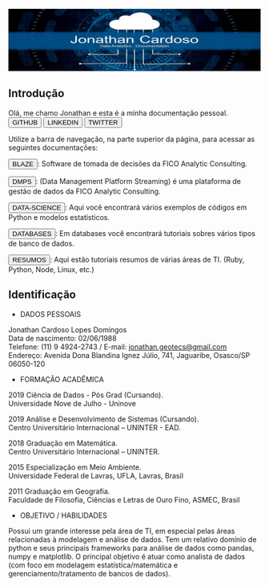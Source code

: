 ![Screenshot](img/dataJon02.jpg)

## Introdução

Olá, me chamo Jonathan e esta é a minha documentação pessoal. 
<button onclick="window.open('https://github.com/Jonathan-geo');">GITHUB</button>
<button onclick="window.open('https://www.linkedin.com/in/jonathan-domingos-b98b76160/');">LINKEDIN</button>
<button onclick="window.open('https://twitter.com/jonathan_cdso');">TWITTER</button>

Utilize a barra de navegação, na parte superior da página, para acessar as seguintes documentações:

<button onclick="window.open('https://github.com/Jonathan-geo');">BLAZE</button>: Software de tomada de decisões da FICO Analytic Consulting. 

<button onclick="window.open('https://github.com/Jonathan-geo');">DMPS</button>: (Data Management Platform Streaming) é uma plataforma de gestão de dados da FICO Analytic Consulting. 

<button onclick="window.open('https://github.com/Jonathan-geo');">DATA-SCIENCE</button>: Aqui você encontrará vários exemplos de códigos em Python e modelos estatísticos. 

<button onclick="window.open('https://github.com/Jonathan-geo');">DATABASES</button>: Em databases você encontrará tutoriais sobres vários tipos de banco de dados. 

<button onclick="window.open('https://github.com/Jonathan-geo');">RESUMOS</button>: Aqui estão tutoriais resumos de várias áreas de TI. (Ruby, Python, Node, Linux, etc.)


## Identificação

- DADOS PESSOAIS<br/>

Jonathan Cardoso Lopes Domingos<br/>
Data de nascimento: 02/06/1988<br/>
Telefone: (11) 9 4924-2743 / E-mail: jonathan.geotecs@gmail.com<br/>
Endereço: Avenida Dona Blandina Ignez Júlio, 741, Jaguaribe, Osasco/SP 06050-120<br/>

- FORMAÇÃO ACADÊMICA<br/>

2019 Ciência de Dados - Pós Grad (Cursando).<br/>
Universidade Nove de Julho - Uninove<br/>

2019 Análise e Desenvolvimento de Sistemas (Cursando).<br/>
Centro Universitário Internacional – UNINTER - EAD.<br/>

2018 Graduação em Matemática.<br/>
Centro Universitário Internacional – UNINTER.<br/>

2015 Especialização em Meio Ambiente.<br/>
Universidade Federal de Lavras, UFLA, Lavras, Brasil<br/>

2011 Graduação em Geografia.<br/>
Faculdade de Filosofia, Ciências e Letras de Ouro Fino, ASMEC, Brasil<br/>

- OBJETIVO / HABILIDADES<br/>

Possui um grande interesse pela área de TI, em especial pelas áreas relacionadas à modelagem e análise de
dados. Tem um relativo domínio de python e seus principais frameworks para análise de dados como
pandas, numpy e matplotlib. O principal objetivo é atuar como analista de dados (com foco em modelagem
estatística/matemática e gerenciamento/tratamento de bancos de dados). <br/>